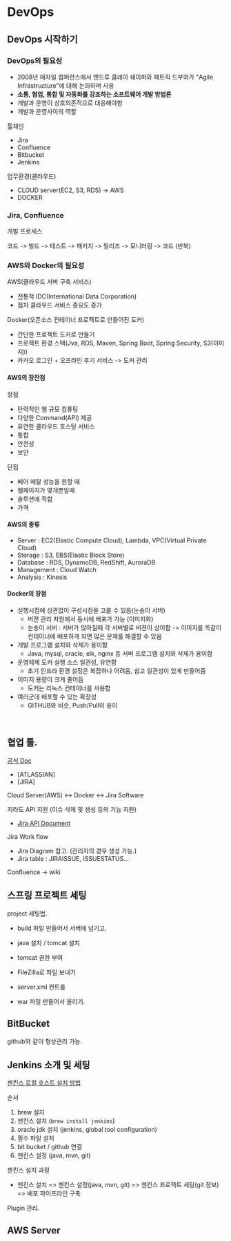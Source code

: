 # DevOps

## DevOps 시작하기

### DevOps의 필요성

- 2008년 애자일 컴퍼런스에서 앤드루 클레이 쉐이퍼와 패트릭 드부와가 "Agile Infrastructure"에 대해 논의하며 사용
- **소통, 협업, 통합 및 자동화를 강조하는 소프트웨어 개발 방법론**
- 개발과 운영이 상호의존적으로 대응해야함
- 개발과 운영사이의 역할

툴체인

- Jira
- Confluence
- Bitbucket
- Jenkins

업무환경(클라우드)

- CLOUD server(EC2, S3, RDS) -> AWS
- DOCKER

### Jira, Confluence

개발 프로세스

코드 -> 빌드 -> 테스트 -> 패키지 -> 릴리즈 -> 모니터링 -> 코드 (반복)

### AWS와 Docker의 필요성

AWS(클라우드 서버 구축 서비스)

- 전통적 IDC(International Data Corporation)
- 점차 클라우드 서비스 중요도 증가

Docker(오픈소스 컨테이너 프로젝트로 만들어진 도커)

- 간단한 프로젝트 도커로 만들기
- 프로젝트 환경 스택(Jva, RDS, Maven, Spring Boot, Spring Security, S3(이미지))
- 카카오 로그인 + 오프라인 후기 서비스 -> 도커 관리

#### AWS의 장잔점

장점

- 탄력적인 웹 규모 컴퓨팅
- 다양한 Command(API) 제공
- 유연한 클라우드 호스팅 서비스
- 통합
- 안전성
- 보안

단점

- 베어 메탈 성능을 원할 때
- 웹페이지가 몇개뿐일때
- 솔루션에 적합
- 가격

#### AWS의 종류

- Server : EC2(Elastic Compute Cloud), Lambda, VPC(Virtual Private Cloud)
- Storage : S3, EBS(Elastic Block Store)
- Database : RDS, DynamoDB, RedShift, AuroraDB
- Management : Cloud Watch
- Analysis : Kinesis

#### Docker의 장점

- 실행시점에 상관없이 구성시점을 고를 수 있음(눈송이 서버)
  - 버젼 관리 차원에서 동시에 배포가 가능 (이미지화)
  - 눈송이 서버 : 서버가 많아질때 각 서버별로 버젼이 상이함 -> 이미지를 똑같이 컨테이너에 배포하게 되면 많은 문제를 해결할 수 있음
- 개발 프로그램 설치와 삭제가 용이함
  - Java, mysql, oracle, elk, nginx 등 서버 프로그램 설치와 삭제가 용이함
- 운영체제 도커 실행 소스 일관성, 유연함
  - 초기 인프라 환경 설정은 복잡하나 어려움, 쉽고 일관성이 있게 만들어줌
- 이미지 용량이 크게 줄어듬
  - 도커는 리눅스 컨테이너를 사용함
- 여러군데 배포할 수 있는 확장성
  - GITHUB와 비슷, Push/Pull이 용이

<br/>

## 협업 툴.

[공식 Doc](https://www.atlassian.com/ko)

- [ATLASSIAN]
- [JIRA]

Cloud Server(AWS) <-> Docker <-> Jira Software

지라도 API 지원 (이슈 삭제 및 생성 등의 기능 지원)

- [Jira API Document](https://docs.atlassian.com/software/jira/docs/api/REST/7.6.1/)

Jira Work flow

- Jira Diagram 참고. (관리자의 경우 생성 가능.)
- Jira table : JIRAISSUE, ISSUESTATUS...

Confluence -> wiki

## 스프링 프로젝트 세팅

project 세팅법.

- build 파일 만들어서 서버에 넘기고.
- java 설치 / tomcat 설치
- tomcat 권한 부여
- FileZilla로 파일 보내기
- server.xml 컨트롤

- war 파일 만들어서 올리기.

## BitBucket

github와 같이 형상관리 가능.

## Jenkins 소개 및 세팅

[젠킨스 로컬 호스트 설치 방법](https://jenkins.io/)

순서

1. brew 설치
2. 젠킨스 설치 (`brew install jenkins`)
3. oracle jdk 설치 (jenkins, global tool configuration)
4. 필수 파일 설치
5. bit bucket / github 연결
6. 젠킨스 설정 (java, mvn, git)

젠킨스 설치 과정

- 젠킨스 설치 => 젠킨스 설정(java, mvn, git) => 젠킨스 프로젝트 세팅(git 정보) => 배포 파이프라인 구축

Plugin 관리.

## AWS Server
